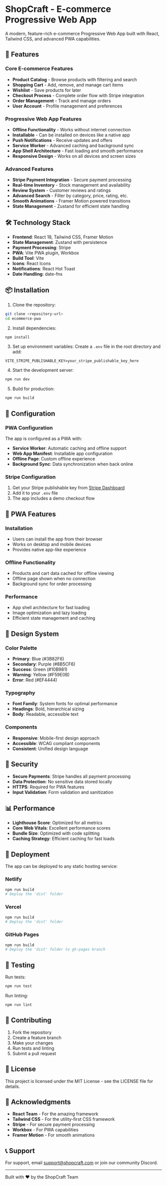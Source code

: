 # ShopCraft - E-commerce Progressive Web App

A modern, feature-rich e-commerce Progressive Web App built with React, Tailwind CSS, and advanced PWA capabilities.

## 🚀 Features

### Core E-commerce Features
- **Product Catalog** - Browse products with filtering and search
- **Shopping Cart** - Add, remove, and manage cart items
- **Wishlist** - Save products for later
- **Checkout Process** - Complete order flow with Stripe integration
- **Order Management** - Track and manage orders
- **User Account** - Profile management and preferences

### Progressive Web App Features
- **Offline Functionality** - Works without internet connection
- **Installable** - Can be installed on devices like a native app
- **Push Notifications** - Receive updates and offers
- **Service Worker** - Advanced caching and background sync
- **App Shell Architecture** - Fast loading and smooth performance
- **Responsive Design** - Works on all devices and screen sizes

### Advanced Features
- **Stripe Payment Integration** - Secure payment processing
- **Real-time Inventory** - Stock management and availability
- **Review System** - Customer reviews and ratings
- **Advanced Search** - Filter by category, price, rating, etc.
- **Smooth Animations** - Framer Motion powered transitions
- **State Management** - Zustand for efficient state handling

## 🛠️ Technology Stack

- **Frontend**: React 18, Tailwind CSS, Framer Motion
- **State Management**: Zustand with persistence
- **Payment Processing**: Stripe
- **PWA**: Vite PWA plugin, Workbox
- **Build Tool**: Vite
- **Icons**: React Icons
- **Notifications**: React Hot Toast
- **Date Handling**: date-fns

## 📦 Installation

1. Clone the repository:
```bash
git clone <repository-url>
cd ecommerce-pwa
```

2. Install dependencies:
```bash
npm install
```

3. Set up environment variables:
Create a `.env` file in the root directory and add:
```env
VITE_STRIPE_PUBLISHABLE_KEY=your_stripe_publishable_key_here
```

4. Start the development server:
```bash
npm run dev
```

5. Build for production:
```bash
npm run build
```

## 🔧 Configuration

### PWA Configuration
The app is configured as a PWA with:
- **Service Worker**: Automatic caching and offline support
- **Web App Manifest**: Installable app configuration
- **Offline Page**: Custom offline experience
- **Background Sync**: Data synchronization when back online

### Stripe Configuration
1. Get your Stripe publishable key from [Stripe Dashboard](https://dashboard.stripe.com)
2. Add it to your `.env` file
3. The app includes a demo checkout flow

## 📱 PWA Features

### Installation
- Users can install the app from their browser
- Works on desktop and mobile devices
- Provides native app-like experience

### Offline Functionality
- Products and cart data cached for offline viewing
- Offline page shown when no connection
- Background sync for order processing

### Performance
- App shell architecture for fast loading
- Image optimization and lazy loading
- Efficient state management and caching

## 🎨 Design System

### Color Palette
- **Primary**: Blue (#3B82F6)
- **Secondary**: Purple (#8B5CF6)
- **Success**: Green (#10B981)
- **Warning**: Yellow (#F59E0B)
- **Error**: Red (#EF4444)

### Typography
- **Font Family**: System fonts for optimal performance
- **Headings**: Bold, hierarchical sizing
- **Body**: Readable, accessible text

### Components
- **Responsive**: Mobile-first design approach
- **Accessible**: WCAG compliant components
- **Consistent**: Unified design language

## 🔐 Security

- **Secure Payments**: Stripe handles all payment processing
- **Data Protection**: No sensitive data stored locally
- **HTTPS**: Required for PWA features
- **Input Validation**: Form validation and sanitization

## 📊 Performance

- **Lighthouse Score**: Optimized for all metrics
- **Core Web Vitals**: Excellent performance scores
- **Bundle Size**: Optimized with code splitting
- **Caching Strategy**: Efficient caching for fast loads

## 🚀 Deployment

The app can be deployed to any static hosting service:

### Netlify
```bash
npm run build
# Deploy the 'dist' folder
```

### Vercel
```bash
npm run build
# Deploy the 'dist' folder
```

### GitHub Pages
```bash
npm run build
# Deploy the 'dist' folder to gh-pages branch
```

## 🧪 Testing

Run tests:
```bash
npm run test
```

Run linting:
```bash
npm run lint
```

## 🤝 Contributing

1. Fork the repository
2. Create a feature branch
3. Make your changes
4. Run tests and linting
5. Submit a pull request

## 📄 License

This project is licensed under the MIT License - see the LICENSE file for details.

## 🙏 Acknowledgments

- **React Team** - For the amazing framework
- **Tailwind CSS** - For the utility-first CSS framework
- **Stripe** - For secure payment processing
- **Workbox** - For PWA capabilities
- **Framer Motion** - For smooth animations

## 📞 Support

For support, email support@shopcraft.com or join our community Discord.

---

Built with ❤️ by the ShopCraft Team